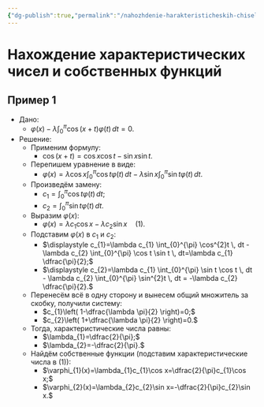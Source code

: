 ```yaml
---
{"dg-publish":true,"permalink":"/nahozhdenie-harakteristicheskih-chisel-i-sobstvennyh-funkczij/"}
---
```



# Нахождение характеристических чисел и собственных функций

## Пример 1

- Дано:
	- $\displaystyle \varphi(x)-\lambda \int_{0}^{\pi} \cos(x+t)\varphi(t) \, dt=0.$
- Решение:
	- Применим формулу:
		- $\cos(x+t)=\cos x \cos t - \sin x \sin t.$
	- Перепишем уравнение в виде:
		- $\displaystyle \varphi(x)=\lambda \cos x \int_{0}^{\pi} \cos t \varphi(t) \, dt - \lambda \sin x \int_{0}^{\pi} \sin t \varphi(t) \, dt.$
	- Произведём замену:
		- $\displaystyle c_{1}=\int_{0}^{\pi} \cos t \varphi(t) \, dt;$
		- $\displaystyle c_{2}=\int_{0}^{\pi} \sin t \varphi(t) \, dt.$
	- Выразим $\varphi(x)$:
		- $\varphi(x)=\lambda c_{1} \cos x - \lambda c_{2} \sin x \quad (1).$
	- Подставим $\varphi(x)$ в $c_{1}$ и $c_{2}$:
		- $\displaystyle c_{1}=\lambda c_{1} \int_{0}^{\pi} \cos^{2}t \, dt - \lambda c_{2} \int_{0}^{\pi} \cos t \sin t \, dt=\lambda c_{1} \dfrac{\pi}{2};$
		- $\displaystyle c_{2}=\lambda c_{1} \int_{0}^{\pi} \sin t \cos t \, dt - \lambda c_{2} \int_{0}^{\pi} \sin^{2}t \, dt = -\lambda c_{2} \dfrac{\pi}{2}.$
	- Перенесём всё в одну сторону и вынесем общий множитель за скобку, получили систему:
		- $c_{1}\left( 1-\dfrac{\lambda \pi}{2} \right)=0;$
		- $c_{2}\left( 1+\dfrac{\lambda \pi}{2} \right)=0.$
	- Тогда, характеристические числа равны:
		- $\lambda_{1}=\dfrac{2}{\pi};$
		- $\lambda_{2}=-\dfrac{2}{\pi}.$
	- Найдём собственные функции (подставим характеристические числа в (1)):
		- $\varphi_{1}(x)=\lambda_{1}c_{1}\cos x=\dfrac{2}{\pi}c_{1}\cos x;$
		- $\varphi_{2}(x)=\lambda_{2}c_{2}\sin x=-\dfrac{2}{\pi}c_{2}\sin x.$
